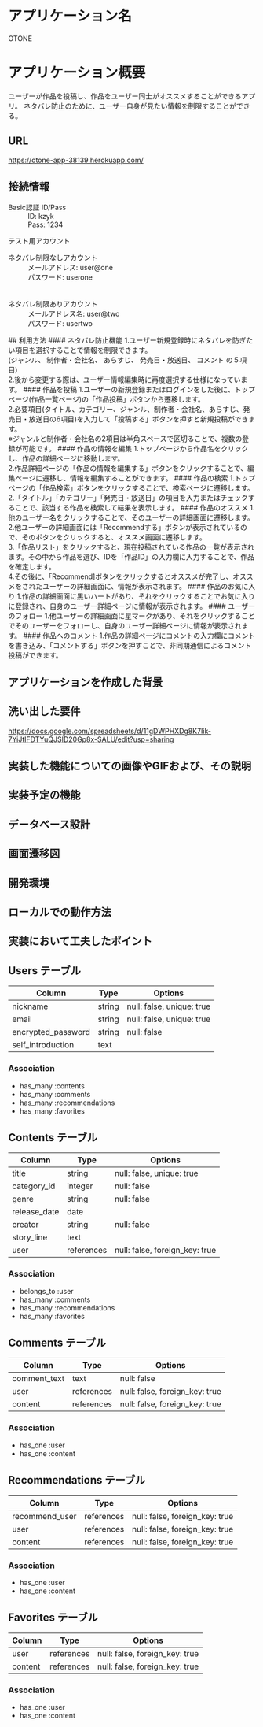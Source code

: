 # アプリケーション名
OTONE

# アプリケーション概要
ユーザーが作品を投稿し、作品をユーザー同士がオススメすることができるアプリ。
ネタバレ防止のために、ユーザー自身が見たい情報を制限することができる。

## URL
https://otone-app-38139.herokuapp.com/

## 接続情報
<dl>
  <dt>Basic認証 ID/Pass</dt>
  <dd>ID: kzyk</dd>
  <dd>Pass: 1234</dd>
</dl>
  テスト用アカウント
<dl>
    <dt>ネタバレ制限なしアカウント</dt>
      <dd>メールアドレス: user@one</dd>
      <dd>パスワード: userone</dd><br><br>
    <dt>ネタバレ制限ありアカウント</dt>
      <dd>メールアドレス名: user@two</dd>
      <dd>パスワード: usertwo</dd>
</dl>
## 利用方法
#### ネタバレ防止機能
1.ユーザー新規登録時にネタバレを防ぎたい項目を選択することで情報を制限できます。<br>
 (ジャンル、 制作者・会社名、 あらすじ、 発売日・放送日、 コメント の５項目)<br>
2.後から変更する際は、ユーザー情報編集時に再度選択する仕様になっています。
#### 作品を投稿
1.ユーザーの新規登録またはログインをした後に、トップページ(作品一覧ページ)の「作品投稿」ボタンから遷移します。<br>
2.必要項目(タイトル、カテゴリー、ジャンル、制作者・会社名、あらすじ、発売日・放送日の6項目)を入力して「投稿する」ボタンを押すと新規投稿ができます。<br>
  ※ジャンルと制作者・会社名の2項目は半角スペースで区切ることで、複数の登録が可能です。
#### 作品の情報を編集
1.トップページから作品名をクリックし、作品の詳細ページに移動します。<br>
2.作品詳細ページの「作品の情報を編集する」ボタンをクリックすることで、編集ページに遷移し、情報を編集することができます。
#### 作品の検索
1.トップページの「作品検索」ボタンをクリックすることで、検索ページに遷移します。<br>
2.「タイトル」「カテゴリー」「発売日・放送日」の項目を入力またはチェックすることで、該当する作品を検索して結果を表示します。
#### 作品のオススメ
1.他のユーザー名をクリックすることで、そのユーザーの詳細画面に遷移します。<br>
2.他ユーザーの詳細画面には「Recommendする」ボタンが表示されているので、そのボタンをクリックすると、オススメ画面に遷移します。<br>
3.「作品リスト」をクリックすると、現在投稿されている作品の一覧が表示されます。その中から作品を選び、IDを「作品ID」の入力欄に入力することで、作品を確定します。<br>
4.その後に、「Recommend]ボタンをクリックするとオススメが完了し、オススメをされたユーザーの詳細画面に、情報が表示されます。
#### 作品のお気に入り
1.作品の詳細画面に黒いハートがあり、それをクリックすることでお気に入りに登録され、自身のユーザー詳細ページに情報が表示されます。
#### ユーザーのフォロー
1.他ユーザーの詳細画面に星マークがあり、それをクリックすることでそのユーザーをフォローし、自身のユーザー詳細ページに情報が表示されます。
#### 作品へのコメント
1.作品の詳細ページにコメントの入力欄にコメントを書き込み、「コメントする」ボタンを押すことで、非同期通信によるコメント投稿ができます。

## アプリケーションを作成した背景

## 洗い出した要件
https://docs.google.com/spreadsheets/d/11gDWPHXDg8K7Iik-7YiJtIFDTYuQJSID20Gp8x-SALU/edit?usp=sharing

## 実装した機能についての画像やGIFおよび、その説明

## 実装予定の機能

## データベース設計

## 画面遷移図

## 開発環境

## ローカルでの動作方法

## 実装において工夫したポイント



## Users テーブル

| Column             | Type   | Options                   |
| ------------------ | ------ | ------------------------- |
| nickname           | string | null: false, unique: true |
| email              | string | null: false, unique: true |
| encrypted_password | string | null: false               |
| self_introduction  | text   |                           |
### Association

- has_many :contents
- has_many :comments
- has_many :recommendations
- has_many :favorites


## Contents テーブル

| Column        | Type       | Options                        |
| ------------- | ---------- | ------------------------------ |
| title         | string     | null: false, unique: true      |
| category_id   | integer    | null: false                    |
| genre         | string     | null: false                    |
| release_date  | date       |                                |
| creator       | string     | null: false                    |
| story_line    | text       |                                |
| user          | references | null: false, foreign_key: true |


### Association
- belongs_to :user
- has_many :comments
- has_many :recommendations
- has_many :favorites

## Comments テーブル

| Column       | Type       | Options                        |
| ------------ | ---------- | ------------------------------ |
| comment_text | text       | null: false                    |
| user         | references | null: false, foreign_key: true |
| content      | references | null: false, foreign_key: true |
### Association

- has_one :user
- has_one :content

## Recommendations テーブル

| Column         | Type       | Options                        |
| -------------- | ---------- | ------------------------------ |
| recommend_user | references | null: false, foreign_key: true |
| user           | references | null: false, foreign_key: true |
| content        | references | null: false, foreign_key: true |
### Association

- has_one :user
- has_one :content

## Favorites テーブル

| Column  | Type       | Options                        |
| ------- | ---------- | ------------------------------ |
| user    | references | null: false, foreign_key: true |
| content | references | null: false, foreign_key: true |
### Association

- has_one :user
- has_one :content
